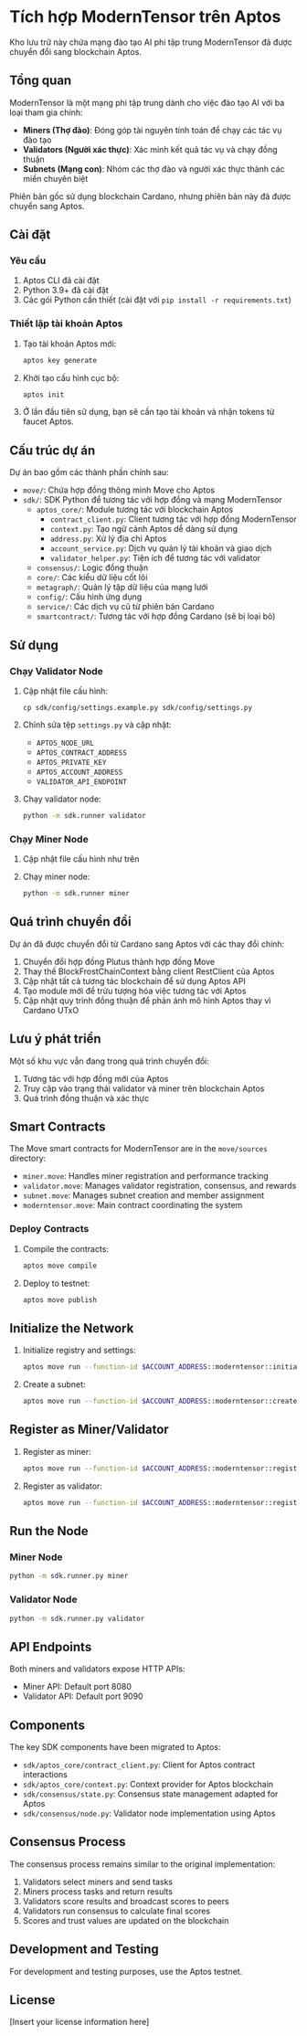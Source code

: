 # Tích hợp ModernTensor trên Aptos

Kho lưu trữ này chứa mạng đào tạo AI phi tập trung ModernTensor đã được chuyển đổi sang blockchain Aptos.

## Tổng quan

ModernTensor là một mạng phi tập trung dành cho việc đào tạo AI với ba loại tham gia chính:
- **Miners (Thợ đào)**: Đóng góp tài nguyên tính toán để chạy các tác vụ đào tạo
- **Validators (Người xác thực)**: Xác minh kết quả tác vụ và chạy đồng thuận
- **Subnets (Mạng con)**: Nhóm các thợ đào và người xác thực thành các miền chuyên biệt

Phiên bản gốc sử dụng blockchain Cardano, nhưng phiên bản này đã được chuyển sang Aptos.

## Cài đặt

### Yêu cầu

1. Aptos CLI đã cài đặt
2. Python 3.9+ đã cài đặt
3. Các gói Python cần thiết (cài đặt với `pip install -r requirements.txt`)

### Thiết lập tài khoản Aptos

1. Tạo tài khoản Aptos mới:
   ```bash
   aptos key generate
   ```

2. Khởi tạo cấu hình cục bộ:
   ```bash
   aptos init
   ```

3. Ở lần đầu tiên sử dụng, bạn sẽ cần tạo tài khoản và nhận tokens từ faucet Aptos.

## Cấu trúc dự án

Dự án bao gồm các thành phần chính sau:

- `move/`: Chứa hợp đồng thông minh Move cho Aptos
- `sdk/`: SDK Python để tương tác với hợp đồng và mạng ModernTensor
  - `aptos_core/`: Module tương tác với blockchain Aptos
    - `contract_client.py`: Client tương tác với hợp đồng ModernTensor
    - `context.py`: Tạo ngữ cảnh Aptos dễ dàng sử dụng
    - `address.py`: Xử lý địa chỉ Aptos
    - `account_service.py`: Dịch vụ quản lý tài khoản và giao dịch
    - `validator_helper.py`: Tiện ích để tương tác với validator
  - `consensus/`: Logic đồng thuận
  - `core/`: Các kiểu dữ liệu cốt lõi
  - `metagraph/`: Quản lý tập dữ liệu của mạng lưới
  - `config/`: Cấu hình ứng dụng
  - `service/`: Các dịch vụ cũ từ phiên bản Cardano
  - `smartcontract/`: Tương tác với hợp đồng Cardano (sẽ bị loại bỏ)

## Sử dụng

### Chạy Validator Node

1. Cập nhật file cấu hình:
   ```
   cp sdk/config/settings.example.py sdk/config/settings.py
   ```

2. Chỉnh sửa tệp `settings.py` và cập nhật:
   - `APTOS_NODE_URL`
   - `APTOS_CONTRACT_ADDRESS` 
   - `APTOS_PRIVATE_KEY`
   - `APTOS_ACCOUNT_ADDRESS`
   - `VALIDATOR_API_ENDPOINT`

3. Chạy validator node:
   ```bash
   python -m sdk.runner validator
   ```

### Chạy Miner Node

1. Cập nhật file cấu hình như trên

2. Chạy miner node:
   ```bash
   python -m sdk.runner miner
   ```

## Quá trình chuyển đổi

Dự án đã được chuyển đổi từ Cardano sang Aptos với các thay đổi chính:

1. Chuyển đổi hợp đồng Plutus thành hợp đồng Move
2. Thay thế BlockFrostChainContext bằng client RestClient của Aptos
3. Cập nhật tất cả tương tác blockchain để sử dụng Aptos API
4. Tạo module mới để trừu tượng hóa việc tương tác với Aptos
5. Cập nhật quy trình đồng thuận để phản ánh mô hình Aptos thay vì Cardano UTxO

## Lưu ý phát triển

Một số khu vực vẫn đang trong quá trình chuyển đổi:

1. Tương tác với hợp đồng mới của Aptos
2. Truy cập vào trạng thái validator và miner trên blockchain Aptos
3. Quá trình đồng thuận và xác thực

## Smart Contracts

The Move smart contracts for ModernTensor are in the `move/sources` directory:

- `miner.move`: Handles miner registration and performance tracking
- `validator.move`: Manages validator registration, consensus, and rewards
- `subnet.move`: Manages subnet creation and member assignment
- `moderntensor.move`: Main contract coordinating the system

### Deploy Contracts

1. Compile the contracts:
   ```bash
   aptos move compile
   ```

2. Deploy to testnet:
   ```bash
   aptos move publish
   ```

## Initialize the Network

1. Initialize registry and settings:
   ```bash
   aptos move run --function-id $ACCOUNT_ADDRESS::moderntensor::initialize
   ```

2. Create a subnet:
   ```bash
   aptos move run --function-id $ACCOUNT_ADDRESS::moderntensor::create_subnet --args u64:1
   ```

## Register as Miner/Validator

1. Register as miner:
   ```bash
   aptos move run --function-id $ACCOUNT_ADDRESS::moderntensor::register_miner --args u64:1 string:http://your-miner-endpoint.com
   ```

2. Register as validator:
   ```bash
   aptos move run --function-id $ACCOUNT_ADDRESS::moderntensor::register_validator --args u64:1 string:http://your-validator-endpoint.com
   ```

## Run the Node

### Miner Node

```bash
python -m sdk.runner.py miner
```

### Validator Node

```bash
python -m sdk.runner.py validator
```

## API Endpoints

Both miners and validators expose HTTP APIs:

- Miner API: Default port 8080
- Validator API: Default port 9090

## Components

The key SDK components have been migrated to Aptos:

- `sdk/aptos_core/contract_client.py`: Client for Aptos contract interactions
- `sdk/aptos_core/context.py`: Context provider for Aptos blockchain
- `sdk/consensus/state.py`: Consensus state management adapted for Aptos
- `sdk/consensus/node.py`: Validator node implementation using Aptos

## Consensus Process

The consensus process remains similar to the original implementation:

1. Validators select miners and send tasks
2. Miners process tasks and return results
3. Validators score results and broadcast scores to peers
4. Validators run consensus to calculate final scores
5. Scores and trust values are updated on the blockchain

## Development and Testing

For development and testing purposes, use the Aptos testnet.

## License

[Insert your license information here] 